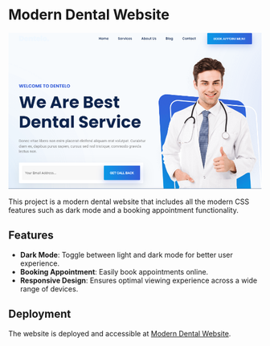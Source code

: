 # Modern Dental Website

![Home Page Screenshot](./screenshot.png)

This project is a modern dental website  that includes all the modern CSS features such as dark mode and a booking appointment functionality.

## Features

- **Dark Mode**: Toggle between light and dark mode for better user experience.
- **Booking Appointment**: Easily book appointments online.
- **Responsive Design**: Ensures optimal viewing experience across a wide range of devices.

## Deployment

The website is deployed and accessible at [Modern Dental Website](https://66680ba821687dd02baa0145--ornate-rolypoly-aa2838.netlify.app/).
